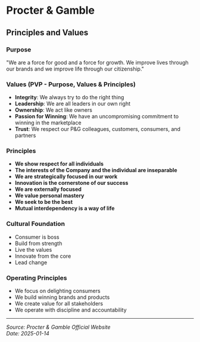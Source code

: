 # Procter & Gamble

## Principles and Values

### Purpose
"We are a force for good and a force for growth. We improve lives through our brands and we improve life through our citizenship."

### Values (PVP - Purpose, Values & Principles)
- **Integrity**: We always try to do the right thing
- **Leadership**: We are all leaders in our own right
- **Ownership**: We act like owners
- **Passion for Winning**: We have an uncompromising commitment to winning in the marketplace
- **Trust**: We respect our P&G colleagues, customers, consumers, and partners

### Principles
- **We show respect for all individuals**
- **The interests of the Company and the individual are inseparable**
- **We are strategically focused in our work**
- **Innovation is the cornerstone of our success**
- **We are externally focused**
- **We value personal mastery**
- **We seek to be the best**
- **Mutual interdependency is a way of life**

### Cultural Foundation
- Consumer is boss
- Build from strength
- Live the values
- Innovate from the core
- Lead change

### Operating Principles
- We focus on delighting consumers
- We build winning brands and products
- We create value for all stakeholders
- We operate with discipline and accountability

---
*Source: Procter & Gamble Official Website*  
*Date: 2025-01-14*